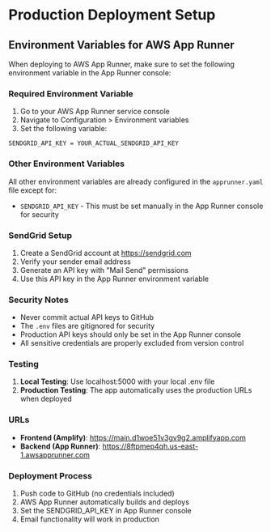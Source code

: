 # Production Deployment Setup

## Environment Variables for AWS App Runner

When deploying to AWS App Runner, make sure to set the following environment variable in the App Runner console:

### Required Environment Variable

1. Go to your AWS App Runner service console
2. Navigate to Configuration > Environment variables
3. Set the following variable:

```
SENDGRID_API_KEY = YOUR_ACTUAL_SENDGRID_API_KEY
```

### Other Environment Variables

All other environment variables are already configured in the `apprunner.yaml` file except for:
- `SENDGRID_API_KEY` - This must be set manually in the App Runner console for security

### SendGrid Setup

1. Create a SendGrid account at https://sendgrid.com
2. Verify your sender email address
3. Generate an API key with "Mail Send" permissions
4. Use this API key in the App Runner environment variable

### Security Notes

- Never commit actual API keys to GitHub
- The `.env` files are gitignored for security
- Production API keys should only be set in the App Runner console
- All sensitive credentials are properly excluded from version control

### Testing

1. **Local Testing**: Use localhost:5000 with your local .env file
2. **Production Testing**: The app automatically uses the production URLs when deployed

### URLs

- **Frontend (Amplify)**: https://main.d1woe51v3gv9g2.amplifyapp.com
- **Backend (App Runner)**: https://8ftpmep4qh.us-east-1.awsapprunner.com

### Deployment Process

1. Push code to GitHub (no credentials included)
2. AWS App Runner automatically builds and deploys
3. Set the SENDGRID_API_KEY in App Runner console
4. Email functionality will work in production

